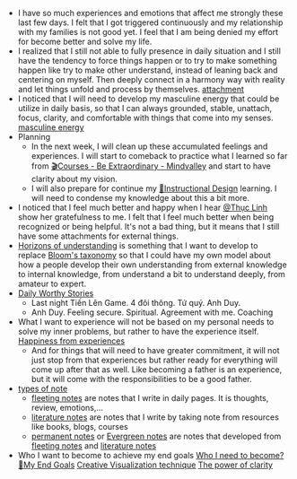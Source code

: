 - I have so much experiences and emotions that affect me strongly these last few days. I felt that I got triggered continuously and my relationship with my families is not good yet. I feel that I am being denied my effort for become better and solve my life. 
- I realized that I still not able to fully presence in daily situation and I still have the tendency to force things happen or to try to make something happen like try to make other understand, instead of leaning back and centering on myself. Then deeply connect in a harmony way with reality and let things unfold and process by themselves. [attachment](<attachment.md>)
- I noticed that I will need to develop my masculine energy that could be utilize in daily basis, so that I can always grounded, stable, unattach, focus, clarity, and comfortable with things that come into my senses. [masculine energy](<masculine energy.md>)
- Planning
    - In the next week, I will clean up these accumulated feelings and experiences. I will start to comeback to practice what I learned so far from [🎬Courses - Be Extraordinary - Mindvalley](<🎬Courses - Be Extraordinary - Mindvalley.md>) and start to have clarity about my vision.
    - I will also prepare for continue my [🌱Instructional Design](<🌱Instructional Design.md>) learning. I will need to condense my knowledge about this a bit more. 
- I noticed that I feel much better and happy when I hear [@Thục Linh](<@Thục Linh.md>) show her gratefulness to me. I felt that I feel much better when being recognized or being helpful. It's not a bad thing, but it means that I still have some attachments for external things.
- [Horizons of understanding](<Horizons of understanding.md>) is something that I want to develop to replace [Bloom's taxonomy](<Bloom's taxonomy.md>) so that I could have my own model about how a people develop their own understanding from external knowledge to internal knowledge, from understand a bit to understand deeply, from amateur to expert.
- [Daily Worthy Stories](<Daily Worthy Stories.md>) 
    - Last night Tiến Lên Game. 4 đôi thông. Tứ quý. Anh Duy. 
    - Anh Duy. Feeling secure. Spiritual. Agreement with me. Coaching
- What I want to experience will not be based on my personal needs to solve my inner problems, but rather to have the experience itself. [Happiness from experiences](<Happiness from experiences.md>)
    - And for things that will need to have greater commitment, it will not just stop from that experiences but rather ready for everything will come up after that as well. Like becoming a father is an experience, but it will come with the responsibilities to be a good father. 
- [types of note](<types of note.md>)
    - [fleeting notes](<fleeting notes.md>) are notes that I write in daily pages. It is thoughts, review, emotions,... 
    - [literature notes](<literature notes.md>) are notes that I write by taking note from resources like books, blogs, courses
    - [permanent notes](<permanent notes.md>) or [Evergreen notes](<Evergreen notes.md>) are notes that developed from [fleeting notes](<fleeting notes.md>) and [literature notes](<literature notes.md>)
- Who I want to become to achieve my end goals [Who I need to become?](<Who I need to become?.md>) [🌱My End Goals](<🌱My End Goals.md>) [Creative Visualization technique](<Creative Visualization technique.md>) [The power of clarity](<The power of clarity.md>)
